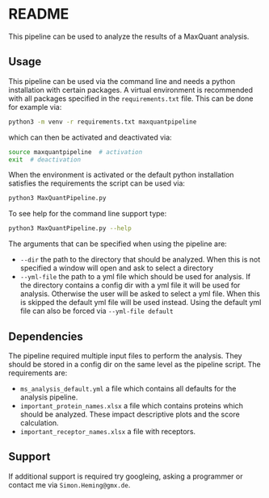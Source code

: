 # README
This pipeline can be used to analyze the results of a MaxQuant analysis.

## Usage
This pipeline can be used via the command line and needs a python
installation with certain packages. A virtual environment is recommended
with all packages specified in the `requirements.txt` file. This can be
done for example via:
```bash
python3 -m venv -r requirements.txt maxquantpipeline
```
which can then be activated and deactivated via:
```bash
source maxquantpipeline  # activation
exit  # deactivation
```
When the environment is activated or the default python installation
satisfies the requirements the script can be used via:
```bash
python3 MaxQuantPipeline.py
```
To see help for the command line support type:
```bash
python3 MaxQuantPipeline.py --help
```
The arguments that can be specified when using the pipeline are:
- `--dir` the path to the directory that should be analyzed.
When this is not specified a window will open and ask to select a directory
- `--yml-file` the path to a yml file which should be used for analysis.
If the directory contains a config dir with a yml file it will be used
for analysis. Otherwise the user will be asked to select a yml file.
When this is skipped the default yml file will be used instead.
Using the default yml file can also be forced via `--yml-file default`

## Dependencies
The pipeline required multiple input files to perform the analysis. They
should be stored in a config dir on the same level as the pipeline script.
The requirements are:
- `ms_analysis_default.yml` a file which contains all defaults for the 
analysis pipeline.
- `important_protein_names.xlsx` a file which contains proteins which
should be analyzed. These impact descriptive plots and the score calculation.
- `important_receptor_names.xlsx` a file with receptors.

## Support
If additional support is required try googleing, asking a programmer or
contact me via `Simon.Heming@gmx.de`.